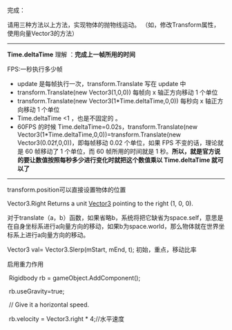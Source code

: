 完成：

请用三种方法以上方法，实现物体的抛物线运动。 （如，修改Transform属性，使用向量Vector3的方法）

---

**Time.deltaTime** 理解 ：**完成上一帧所用的时间**

FPS:一秒执行多少帧

- update 是每帧执行一次，transform.Translate 写在 update 中
- transform.Translate(new Vector3(1,0,0)) 每帧向 x 轴正方向移动 1 个单位
- transform.Translate(new Vector3(1*Time.deltaTime,0,0)) 每秒向 x 轴正方向移动 1 个单位
- Time.deltaTime <1 ，也是不固定的 。
- 60FPS 的时候 Time.deltaTime=0.02s，transform.Translate(new Vector3(1*Time.deltaTime,0,0))=transform.Translate(new Vector3(0.02f,0,0))，即每帧移动 0.02 个单位，如果 FPS 不变的话，理论就是 60 帧移动了 1 个单位，而 60 帧所用的时间就是 1 秒。**所以，就是官方说的要让数值按照每秒多少进行变化时就把这个数值乘以 Time.deltaTime 就可以了**

---

transform.position可以直接设置物体的位置

Vector3.Right Returns a unit [Vector3](https://learn.microsoft.com/zh-cn/previous-versions/windows/xna/bb199670(v=xnagamestudio.41)) pointing to the right (1, 0, 0).

对于translate（a，b）函数，如果省略b，系统将把它缺省为space.self，意思是在自身坐标系进行a向量方向的移动，如果b为space.world，那么物体就在世界坐标系上进行a向量方向的移动。

Vector3 val= Vector3.Slerp(mStart, mEnd, t); 初始，重点，移动比率

启用重力作用

​    Rigidbody rb = gameObject.AddComponent<Rigidbody>();   

​    rb.useGravity=true;

​    // Give it a horizontal speed.

​    rb.velocity = Vector3.right * 4;//水平速度

